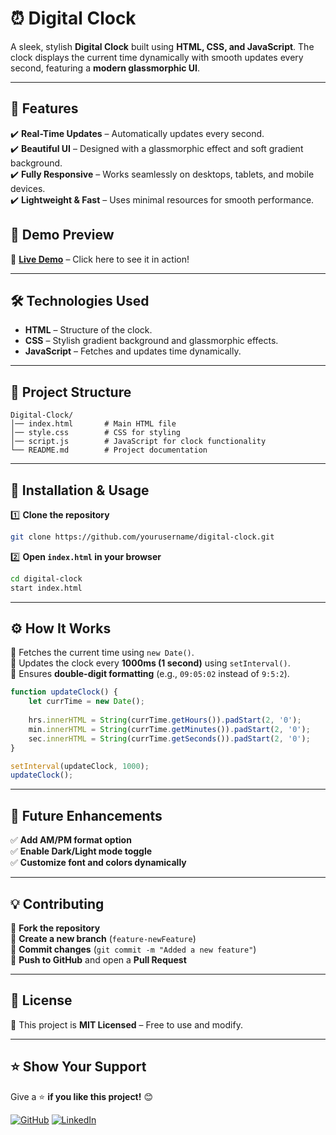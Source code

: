 # ⏰ Digital Clock

A sleek, stylish **Digital Clock** built using **HTML, CSS, and JavaScript**. The clock displays the current time dynamically with smooth updates every second, featuring a **modern glassmorphic UI**.

---

## 📌 Features

✔️ **Real-Time Updates** – Automatically updates every second.  
✔️ **Beautiful UI** – Designed with a glassmorphic effect and soft gradient background.  
✔️ **Fully Responsive** – Works seamlessly on desktops, tablets, and mobile devices.  
✔️ **Lightweight & Fast** – Uses minimal resources for smooth performance.  

## 🎥 Demo Preview

🔗 **[Live Demo](https://digital-clock01.vercel.app/)** – Click here to see it in action!  

---

## 🛠️ Technologies Used  

- **HTML** – Structure of the clock.  
- **CSS** – Stylish gradient background and glassmorphic effects.  
- **JavaScript** – Fetches and updates time dynamically.  

---

## 📂 Project Structure  

```
Digital-Clock/
│── index.html       # Main HTML file
│── style.css        # CSS for styling
│── script.js        # JavaScript for clock functionality
└── README.md        # Project documentation
```

---

## 🚀 Installation & Usage  

1️⃣ **Clone the repository**  
```sh
git clone https://github.com/yourusername/digital-clock.git
```

2️⃣ **Open `index.html` in your browser**  
```sh
cd digital-clock
start index.html
```

---

## ⚙️ How It Works  

🔹 Fetches the current time using `new Date()`.  
🔹 Updates the clock every **1000ms (1 second)** using `setInterval()`.  
🔹 Ensures **double-digit formatting** (e.g., `09:05:02` instead of `9:5:2`).  

```js
function updateClock() {
    let currTime = new Date();
    
    hrs.innerHTML = String(currTime.getHours()).padStart(2, '0');
    min.innerHTML = String(currTime.getMinutes()).padStart(2, '0');
    sec.innerHTML = String(currTime.getSeconds()).padStart(2, '0');
}

setInterval(updateClock, 1000);
updateClock();
```

---


## 🎯 Future Enhancements  

✅ **Add AM/PM format option**  
✅ **Enable Dark/Light mode toggle**  
✅ **Customize font and colors dynamically**  

---

## 💡 Contributing  

🔹 **Fork the repository**  
🔹 **Create a new branch** (`feature-newFeature`)  
🔹 **Commit changes** (`git commit -m "Added a new feature"`)  
🔹 **Push to GitHub** and open a **Pull Request**  

---

## 📜 License  

📄 This project is **MIT Licensed** – Free to use and modify.  

---

## ⭐ Show Your Support  

Give a ⭐ **if you like this project!** 😊  

[![GitHub](https://img.shields.io/badge/GitHub-Profile-blue?logo=github)](https://github.com/PranavThorat1432)
[![LinkedIn](https://img.shields.io/badge/LinkedIn-Profile-blue?logo=linkedin)](https://linkedin.com/in/curiouspranavthorat)

